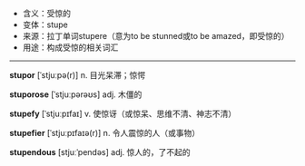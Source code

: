 - <span class="definition">含义：受惊的</span>
- <span class="definition">变体：stupe</span>
- <span class="definition">来源：拉丁单词stupere（意为to be stunned或to be amazed，即受惊的）</span>
- <span class="definition">用途：构成受惊的相关词汇</span>

---

<span class="vocabulary">**stupor**</span> [ˈstjuːpə(r)] n. 目光呆滞；惊愕

<span class="vocabulary">**stuporose**</span> [ˈstjuːpərəʊs] adj. 木僵的

<span class="vocabulary">**stupefy**</span> [ˈstjuːpɪfaɪ] v. 使惊讶（或惊呆、思维不清、神志不清）

<span class="vocabulary">**stupefier**</span> [ˈstjuːpɪfaɪә(r)] n. 令人震惊的人（或事物）

<span class="vocabulary">**stupendous**</span> [stjuːˈpendəs] adj. 惊人的，了不起的

